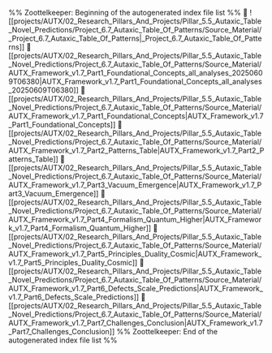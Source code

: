 %% Zoottelkeeper: Beginning of the autogenerated index file list  %%
📄 ![[projects/AUTX/02_Research_Pillars_And_Projects/Pillar_5.5_Autaxic_Table_Novel_Predictions/Project_6.7_Autaxic_Table_Of_Patterns/Source_Material/_Project_6.7_Autaxic_Table_Of_Patterns|_Project_6.7_Autaxic_Table_Of_Patterns]]
📄 [[projects/AUTX/02_Research_Pillars_And_Projects/Pillar_5.5_Autaxic_Table_Novel_Predictions/Project_6.7_Autaxic_Table_Of_Patterns/Source_Material/AUTX_Framework_v1.7_Part1_Foundational_Concepts_all_analyses_20250609T06380|AUTX_Framework_v1.7_Part1_Foundational_Concepts_all_analyses_20250609T06380]]
📄 [[projects/AUTX/02_Research_Pillars_And_Projects/Pillar_5.5_Autaxic_Table_Novel_Predictions/Project_6.7_Autaxic_Table_Of_Patterns/Source_Material/AUTX_Framework_v1.7_Part1_Foundational_Concepts|AUTX_Framework_v1.7_Part1_Foundational_Concepts]]
📄 [[projects/AUTX/02_Research_Pillars_And_Projects/Pillar_5.5_Autaxic_Table_Novel_Predictions/Project_6.7_Autaxic_Table_Of_Patterns/Source_Material/AUTX_Framework_v1.7_Part2_Patterns_Table|AUTX_Framework_v1.7_Part2_Patterns_Table]]
📄 [[projects/AUTX/02_Research_Pillars_And_Projects/Pillar_5.5_Autaxic_Table_Novel_Predictions/Project_6.7_Autaxic_Table_Of_Patterns/Source_Material/AUTX_Framework_v1.7_Part3_Vacuum_Emergence|AUTX_Framework_v1.7_Part3_Vacuum_Emergence]]
📄 [[projects/AUTX/02_Research_Pillars_And_Projects/Pillar_5.5_Autaxic_Table_Novel_Predictions/Project_6.7_Autaxic_Table_Of_Patterns/Source_Material/AUTX_Framework_v1.7_Part4_Formalism_Quantum_Higher|AUTX_Framework_v1.7_Part4_Formalism_Quantum_Higher]]
📄 [[projects/AUTX/02_Research_Pillars_And_Projects/Pillar_5.5_Autaxic_Table_Novel_Predictions/Project_6.7_Autaxic_Table_Of_Patterns/Source_Material/AUTX_Framework_v1.7_Part5_Principles_Duality_Cosmic|AUTX_Framework_v1.7_Part5_Principles_Duality_Cosmic]]
📄 [[projects/AUTX/02_Research_Pillars_And_Projects/Pillar_5.5_Autaxic_Table_Novel_Predictions/Project_6.7_Autaxic_Table_Of_Patterns/Source_Material/AUTX_Framework_v1.7_Part6_Defects_Scale_Predictions|AUTX_Framework_v1.7_Part6_Defects_Scale_Predictions]]
📄 [[projects/AUTX/02_Research_Pillars_And_Projects/Pillar_5.5_Autaxic_Table_Novel_Predictions/Project_6.7_Autaxic_Table_Of_Patterns/Source_Material/AUTX_Framework_v1.7_Part7_Challenges_Conclusion|AUTX_Framework_v1.7_Part7_Challenges_Conclusion]]
%% Zoottelkeeper: End of the autogenerated index file list  %%
